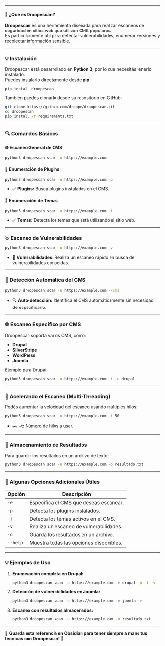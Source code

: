 -- -
#### 🚀 **¿Qué es Droopescan?**  
**Droopescan** es una herramienta diseñada para realizar escaneos de seguridad en sitios web que utilizan CMS populares.  
Es particularmente útil para detectar vulnerabilidades, enumerar versiones y recolectar información sensible.  

---
### 💡 **Instalación**
Droopescan está desarrollado en **Python 3**, por lo que necesitás tenerlo instalado.  
Puedes instalarlo directamente desde **pip**:  
```bash
pip install droopescan
```

También puedes clonarlo desde su repositorio en GitHub:  
```bash
git clone https://github.com/droope/droopescan.git
cd droopescan
pip install -r requirements.txt
```

---

### 🔍 **Comandos Básicos**

#### 🌐 **Escaneo General de CMS**
```bash
python3 droopescan scan -u https://example.com
```

#### 🧩 **Enumeración de Plugins**
```bash
python3 droopescan scan -u https://example.com -p
```
- ✅ **Plugins:** Busca plugins instalados en el CMS.

#### 📂 **Enumeración de Temas**
```bash
python3 droopescan scan -u https://example.com -t
```
- ✅ **Temas:** Detecta los temas que está utilizando el sitio web.

---

### 💥 **Escaneo de Vulnerabilidades**
```bash
python3 droopescan scan -u https://example.com -v
```
- 🔎 **Vulnerabilidades:** Realiza un escaneo rápido en busca de vulnerabilidades conocidas.  

---

### 🧠 **Detección Automática del CMS**
```bash
python3 droopescan scan -u https://example.com --cms
```
- 🔍 **Auto-detección:** Identifica el CMS automáticamente sin necesidad de especificarlo.  

---

### 🌐 **Escaneo Específico por CMS**
Droopescan soporta varios CMS, como:
- **Drupal**
- **SilverStripe**
- **WordPress**
- **Joomla**

Ejemplo para Drupal:
```bash
python3 droopescan scan -u https://example.com -t -e drupal
```

---

### 🚀 **Acelerando el Escaneo (Multi-Threading)**
Podés aumentar la velocidad del escaneo usando múltiples hilos:  
```bash
python3 droopescan scan -u https://example.com -t 50
```
- 🏎️ **-t:** Número de hilos a usar.  

---

### 📝 **Almacenamiento de Resultados**
Para guardar los resultados en un archivo de texto:
```bash
python3 droopescan scan -u https://example.com -o resultado.txt
```

---

### 🧩 **Algunas Opciones Adicionales Útiles**
| Opción          | Descripción                                                                 |
|----------------|----------------------------------------------------------------------------|
| `-e`           | Especifica el CMS que deseas escanear.                                       |
| `-p`           | Detecta los plugins instalados.                                              |
| `-t`           | Detecta los temas activos en el CMS.                                         |
| `-v`           | Realiza un escaneo de vulnerabilidades.                                      |
| `-o`           | Guarda los resultados en un archivo.                                         |
| `--help`       | Muestra todas las opciones disponibles.                                      |

---

### 💡 **Ejemplos de Uso**
1. **Enumeración completa en Drupal:**
   ```bash
   python3 droopescan scan -u https://example.com -e drupal -p -t -v
   ```
2. **Detección de vulnerabilidades en Joomla:**
   ```bash
   python3 droopescan scan -u https://example.com -e joomla -v
   ```
3. **Escaneo con resultados almacenados:**
   ```bash
   python3 droopescan scan -u https://example.com -o resultado.txt
   ```

---

💾 **Guarda esta referencia en Obsidian para tener siempre a mano tus técnicas con Droopescan!** 🚀